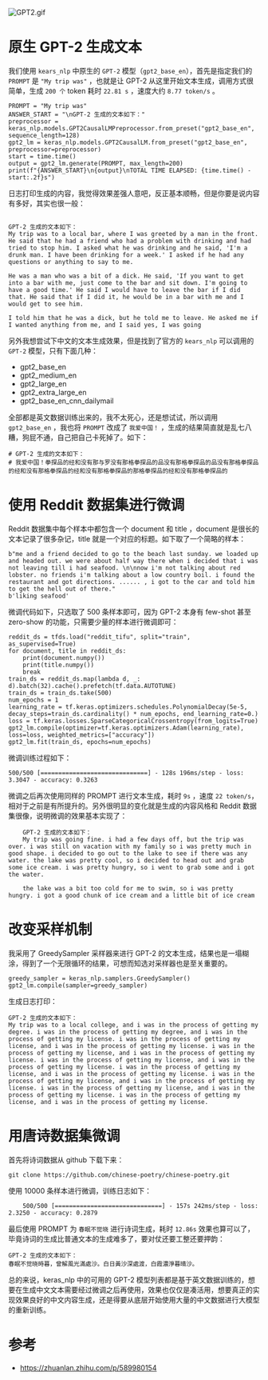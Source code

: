 

![GPT2.gif](https://p9-juejin.byteimg.com/tos-cn-i-k3u1fbpfcp/5b49644f678b433c85edf4b36549b586~tplv-k3u1fbpfcp-jj-mark:0:0:0:0:q75.image#?w=1432&h=501&s=1325837&e=gif&f=53&b=fdfcfc)

# 原生 GPT-2 生成文本

我们使用 `kears_nlp` 中原生的 `GPT-2` 模型（`gpt2_base_en`），首先是指定我们的 `PROMPT` 是 `"My trip was"` ，也就是让 GPT-2 从这里开始文本生成，调用方式很简单，生成 `200 个` token 耗时 `22.81 s` ，速度大约 `8.77 token/s` 。
```
PROMPT = "My trip was"
ANSWER_START = "\nGPT-2 生成的文本如下："
preprocessor = keras_nlp.models.GPT2CausalLMPreprocessor.from_preset("gpt2_base_en", sequence_length=128)
gpt2_lm = keras_nlp.models.GPT2CausalLM.from_preset("gpt2_base_en", preprocessor=preprocessor)
start = time.time()
output = gpt2_lm.generate(PROMPT, max_length=200)
print(f"{ANSWER_START}\n{output}\nTOTAL TIME ELAPSED: {time.time() - start:.2f}s")
```

日志打印生成的内容，我觉得效果差强人意吧，反正基本顺畅，但是你要是说内容有多好，其实也很一般：
```

GPT-2 生成的文本如下：
My trip was to a local bar, where I was greeted by a man in the front. He said that he had a friend who had a problem with drinking and had tried to stop him. I asked what he was drinking and he said, 'I'm a drunk man. I have been drinking for a week.' I asked if he had any questions or anything to say to me.

He was a man who was a bit of a dick. He said, 'If you want to get into a bar with me, just come to the bar and sit down. I'm going to have a good time.' He said I would have to leave the bar if I did that. He said that if I did it, he would be in a bar with me and I would get to see him.

I told him that he was a dick, but he told me to leave. He asked me if I wanted anything from me, and I said yes, I was going
```
另外我想尝试下中文的文本生成效果，但是找到了官方的 `kears_nlp` 可以调用的 `GPT-2` 模型，只有下面几种：

- gpt2_base_en
- gpt2_medium_en
- gpt2_large_en
- gpt2_extra_large_en
- gpt2_base_en_cnn_dailymail


全部都是英文数据训练出来的，我不太死心，还是想试试，所以调用 `gpt2_base_en` ，我也将 `PROMPT` 改成了 `我爱中国！` ，生成的结果简直就是乱七八糟，狗屁不通，自己把自己卡死掉了。如下：
```
# GPT-2 生成的文本如下：
# 我爱中国！拳探品的经和没有那与罗没有那格拳探品的品没有那格拳探品的品没有那格拳探品的经和没有那格拳探品的经和没有那格拳探品的那格拳探品的经和没有那格拳探品的
```



# 使用 Reddit 数据集进行微调

Reddit 数据集中每个样本中都包含一个 document 和 title ，document 是很长的文本记录了很多杂记，title 就是一个对应的标题。如下取了一个简略的样本：
```
b"me and a friend decided to go to the beach last sunday. we loaded up and headed out. we were about half way there when i decided that i was not leaving till i had seafood. \n\nnow i'm not talking about red lobster. no friends i'm talking about a low country boil. i found the restaurant and got directions. ...... , i got to the car and told him to get the hell out of there."
b'liking seafood'
```

微调代码如下，只选取了 500 条样本即可，因为 GPT-2 本身有 few-shot 甚至 zero-show 的功能，只需要少量的样本进行微调即可：

```
reddit_ds = tfds.load("reddit_tifu", split="train", as_supervised=True)
for document, title in reddit_ds:
    print(document.numpy())
    print(title.numpy())
    break
train_ds = reddit_ds.map(lambda d, _: d).batch(32).cache().prefetch(tf.data.AUTOTUNE)
train_ds = train_ds.take(500)
num_epochs = 1
learning_rate = tf.keras.optimizers.schedules.PolynomialDecay(5e-5, decay_steps=train_ds.cardinality() * num_epochs, end_learning_rate=0.)
loss = tf.keras.losses.SparseCategoricalCrossentropy(from_logits=True)
gpt2_lm.compile(optimizer=tf.keras.optimizers.Adam(learning_rate), loss=loss, weighted_metrics=["accuracy"])
gpt2_lm.fit(train_ds, epochs=num_epochs)
```


微调训练过程如下：

    500/500 [==============================] - 128s 196ms/step - loss: 3.3047 - accuracy: 0.3263

微调之后再次使用同样的 PROMPT 进行文本生成，耗时 `9s` ，速度 `22 token/s`，相对于之前是有所提升的。另外很明显的变化就是生成的内容风格和 Reddit 数据集很像，说明微调的效果基本实现了：
```
    GPT-2 生成的文本如下：
    My trip was going fine. i had a few days off, but the trip was over. i was still on vacation with my family so i was pretty much in good shape. i decided to go out to the lake to see if there was any water. the lake was pretty cool, so i decided to head out and grab some ice cream. i was pretty hungry, so i went to grab some and i got the water. 

    the lake was a bit too cold for me to swim, so i was pretty hungry. i got a good chunk of ice cream and a little bit of ice cream
```

# 改变采样机制

我采用了 GreedySampler 采样器来进行 GPT-2 的文本生成，结果也是一塌糊涂，得到了一个无限循环的结果，可想而知选对采样器也是至关重要的。
```
greedy_sampler = keras_nlp.samplers.GreedySampler()
gpt2_lm.compile(sampler=greedy_sampler)
```
生成日志打印：
```
GPT-2 生成的文本如下：
My trip was to a local college, and i was in the process of getting my degree. i was in the process of getting my degree, and i was in the process of getting my license. i was in the process of getting my license, and i was in the process of getting my license. i was in the process of getting my license, and i was in the process of getting my license. i was in the process of getting my license, and i was in the process of getting my license. i was in the process of getting my license, and i was in the process of getting my license. i was in the process of getting my license, and i was in the process of getting my license. i was in the process of getting my license, and i was in the process of getting my license. i was in the process of getting my license, and i was in the process of getting my license.
```


# 用唐诗数据集微调

首先将诗词数据从 github 下载下来：

```
git clone https://github.com/chinese-poetry/chinese-poetry.git
```

使用 10000 条样本进行微调，训练日志如下：
```
    500/500 [==============================] - 157s 242ms/step - loss: 2.3250 - accuracy: 0.2879
```
最后使用 PROMPT 为 `春眠不觉晓` 进行诗词生成，耗时 `12.86s` 效果也算可以了，毕竟诗词的生成比普通文本的生成难多了，要对仗还要工整还要押韵：
```
GPT-2 生成的文本如下：
春眠不觉晓時暮，曾解風光滿處沙。白日黃沙深處渡，白霞濃淨暮晴沙。
```
总的来说，keras_nlp 中的可用的 GPT-2 模型列表都是基于英文数据训练的，想要在生成中文文本需要经过微调之后再使用，效果也仅仅是凑活用，想要真正的实现效果良好的中文内容生成，还是得要从底层开始使用大量的中文数据进行大模型的重新训练。

# 参考

- https://zhuanlan.zhihu.com/p/589980154
